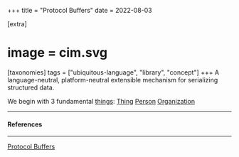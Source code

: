 +++
title = "Protocol Buffers"
date = 2022-08-03

[extra]
#  image = cim.svg
[taxonomies]
   tags = ["ubiquitous-language", "library", "concept"]
+++
A language-neutral, platform-neutral extensible mechanism for serializing structured data.

We begin with 3 fundamental [things](/library/things):
    [Thing](/library/thing)
    [Person](/library/person)
    [Organization](/library/organization)


---

#### References

---
[Protocol Buffers](https://developers.google.com/protocol-buffers)
